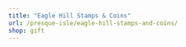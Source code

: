 ```yaml
---
title: "Eagle Hill Stamps & Coins"
url: /presque-isle/eagle-hill-stamps-and-coins/
shop: gift
---
```

